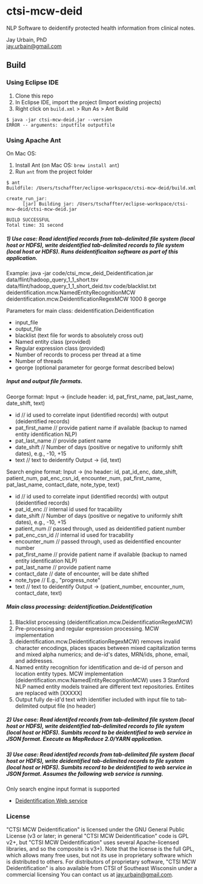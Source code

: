 # ctsi-mcw-deid
NLP Software to deidentify protected health information from clinical notes.  

Jay Urbain, PhD  
jay.urbain@gmail.com

## Build
### Using Eclipse IDE

1. Clone this repo
2. In Eclipse IDE, import the project (Import existing projects)
3. Right click on `build.xml` > Run As > Ant Build

```
$ java -jar ctsi-mcw-deid.jar --version
ERROR -- arguments: inputfile outputfile
```

### Using Apache Ant

On Mac OS:

1. Install Ant (on Mac OS: `brew install ant`)
2. Run `ant` from the project folder

```
$ ant
Buildfile: /Users/tschaffter/eclipse-workspace/ctsi-mcw-deid/build.xml

create_run_jar:
      [jar] Building jar: /Users/tschaffter/eclipse-workspace/ctsi-mcw-deid/ctsi-mcw-deid.jar

BUILD SUCCESSFUL
Total time: 31 second
```

##### 1) Use case: Read identified records from tab-delimited file system (local host or HDFS), write deidentified tab-delimited records to file system (local host or HDFS). Runs deidentificaiton software as part of this application.

Example:
java -jar code/ctsi_mcw_deid_Deidentification.jar data/flint/hadoop_query_1_1_short.tsv data/flint/hadoop_query_1_1_short_deid.tsv code/blacklist.txt deidentification.mcw.NamedEntityRecognitionMCW deidentification.mcw.DeidentificationRegexMCW 1000 8 george

Parameters for main class: deidentification.Deidentification
- input_file
- output_file
- blacklist (text file for words to absolutely cross out)
- Named entity class (provided)
- Regular expression class (provided)
- Number of records to process per thread at a time
- Number of threads
- george (optional parameter for george format described below)

##### Input and output file formats.

George format:
Input -> (include header: id, pat_first_name, pat_last_name, date_shift, text)
- id // id used to correlate input (identified records) with output (deidentified records)
- pat_first_name // provide patient name if available (backup to named entity identification NLP)
- pat_last_name  // provide patient name
- date_shift // Number of days (positive or negative to uniformly shift dates), e.g., -10, +15
- text // text to deidentify
Output -> (id, text)

Search engine format:
Input -> (no header: id, pat_id_enc, date_shift, patient_num, pat_enc_csn_id, encounter_num, pat_first_name, pat_last_name, contact_date, note_type, text)
- id // id used to correlate input (identified records) with output (deidentified records)
- pat_id_enc // internal id used for tracability
- date_shift // Number of days (positive or negative to uniformly shift dates), e.g., -10, +15
- patient_num // passed through, used as deidentified patient number
- pat_enc_csn_id // internal id used for tracability
- encounter_num // passed through, used as deidentified encounter number
- pat_first_name // provide patient name if available (backup to named entity identification NLP)
- pat_last_name  // provide patient name
- contact_date // date of encounter, will be date shifted
- note_type // E.g., "progress_note"
- text // text to deidentify
Output -> (patient_number, encounter_num, contact_date, text)

##### Main class processing: deidentification.Deidentification
1) Blacklist processing (deidentification.mcw.DeidentificationRegexMCW)
2) Pre-processing and regular expression processing. MCW implementation
3) deidentification.mcw.DeidentificationRegexMCW) removes invalid character encodings,
places spaces between mixed capitalization terms and mixed alpha numerics; and
de-id's dates, MRN/ids, phone, email, and addresses.
4) Named entity recognition for identification and de-id of person and location entity types. MCW implementation
(deidentification.mcw.NamedEntityRecognitionMCW) uses 3 Stanford NLP named entity models trained are different text repositories. Entiites are replaced with [XXXXX]
5) Output fully de-id'd text with identifier included with input file to tab-delimited output file (no header)

##### 2) Use case: Read identifed records from tab-delimited file system (local host or HDFS), write deidentified tab-delimited records to file system (local host or HDFS). Sumbits record to be deidentified to web service in JSON format. Execute as MapReduce 2.0/YARN application.    

##### 3) Use case: Read identifed records from tab-delimited file system (local host or HDFS), write deidentified tab-delimited records to file system (local host or HDFS). Sumbits record to be deidentified to web service in JSON format. Assumes the following web service is running.
Only search engine input format is supported

- [Deidentification Web service](https://github.com/jayurbain/ctsi-mcw-deid-service.git)   

### License
"CTSI MCW Deidentification" is licensed under the GNU General Public License (v3 or later; in general "CTSI MCW Deidentification" code is GPL v2+, but "CTSI MCW Deidentification" uses several Apache-licensed libraries, and so the composite is v3+). Note that the license is the full GPL, which allows many free uses, but not its use in proprietary software which is distributed to others. For distributors of proprietary software, "CTSI MCW Deidentification" is also available from CTSI of Southeast Wisconsin under a commercial licensing You can contact us at jay.urbain@gmail.com.
